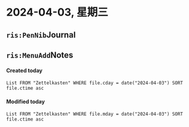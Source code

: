 # 2024-04-03, 星期三
## `ris:PenNib`Journal

## `ris:MenuAdd`Notes
#### Created today
```dataview
List FROM "Zettelkasten" WHERE file.cday = date("2024-04-03") SORT
file.ctime asc
```


#### Modified today
```dataview
List FROM "Zettelkasten" WHERE file.mday = date("2024-04-03") SORT
file.ctime asc
```